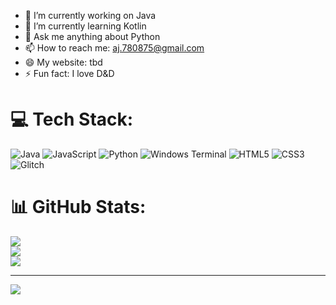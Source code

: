- 🔭 I’m currently working on Java
- 🌱 I’m currently learning Kotlin
- 💬 Ask me anything about Python
- 📫 How to reach me: aj.780875@gmail.com
- 😄 My website: tbd
- ⚡ Fun fact: I love D&D

# 💻 Tech Stack:
![Java](https://img.shields.io/badge/java-%23ED8B00.svg?style=for-the-badge&logo=openjdk&logoColor=white) ![JavaScript](https://img.shields.io/badge/javascript-%23323330.svg?style=for-the-badge&logo=javascript&logoColor=%23F7DF1E) ![Python](https://img.shields.io/badge/python-3670A0?style=for-the-badge&logo=python&logoColor=ffdd54) ![Windows Terminal](https://img.shields.io/badge/Windows%20Terminal-%234D4D4D.svg?style=for-the-badge&logo=windows-terminal&logoColor=white) ![HTML5](https://img.shields.io/badge/html5-%23E34F26.svg?style=for-the-badge&logo=html5&logoColor=white) ![CSS3](https://img.shields.io/badge/css3-%231572B6.svg?style=for-the-badge&logo=css3&logoColor=white) ![Glitch](https://img.shields.io/badge/glitch-%233333FF.svg?style=for-the-badge&logo=glitch&logoColor=white)
# 📊 GitHub Stats:
![](https://github-readme-stats.vercel.app/api?username=Mauric3Moss&theme=blue-green&hide_border=false&include_all_commits=true&count_private=false)<br/>
![](https://github-readme-streak-stats.herokuapp.com/?user=Mauric3Moss&theme=blue-green&hide_border=false)<br/>
![](https://github-readme-stats.vercel.app/api/top-langs/?username=Mauric3Moss&theme=blue-green&hide_border=false&include_all_commits=true&count_private=false&layout=compact)

---
[![](https://visitcount.itsvg.in/api?id=Mauric3Moss&icon=0&color=0)](https://visitcount.itsvg.in)

<!-- Proudly created with GPRM ( https://gprm.itsvg.in ) -->
